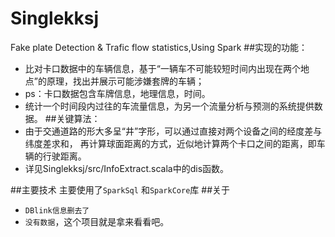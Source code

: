 # Singlekksj
Fake plate Detection &amp; Trafic flow statistics,Using Spark
##实现的功能：
* 比对卡口数据中的车辆信息，基于“一辆车不可能较短时间内出现在两个地点”的原理，找出并展示可能涉嫌套牌的车辆；
* ps：卡口数据包含车牌信息，地理信息，时间。
* 统计一个时间段内过往的车流量信息，为另一个流量分析与预测的系统提供数据。
##关键算法：
* 由于交通道路的形大多呈“井”字形，可以通过直接对两个设备之间的经度差与纬度差求和，
再计算球面距离的方式，近似地计算两个卡口之间的距离，即车辆的行驶距离。
* 详见Singlekksj/src/InfoExtract.scala中的dis函数。

##主要技术
主要使用了`SparkSql` 和`SparkCore`库
##关于
* `DBlink信息删去了`
* `没有数据`，这个项目就是拿来看看吧。
